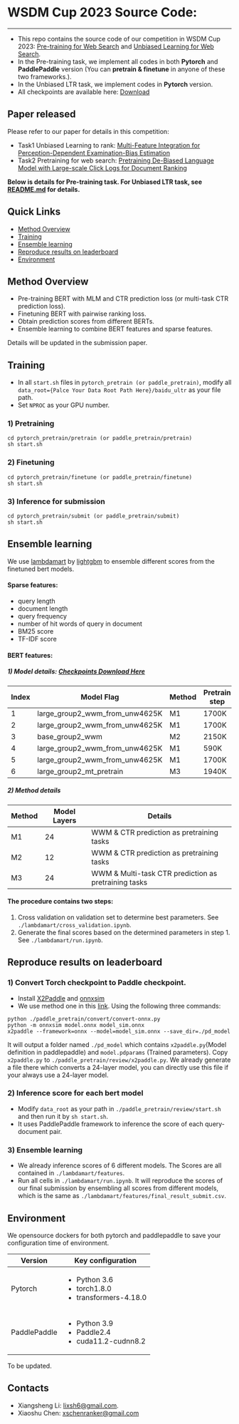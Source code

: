 # WSDM Cup 2023 Source Code:

-------------
- This repo contains the source code of our competition in WSDM Cup 2023: [Pre-training for Web Search](https://aistudio.baidu.com/aistudio/competition/detail/536/0/leaderboard) and [Unbiased Learning for Web Search](https://aistudio.baidu.com/aistudio/competition/detail/534/0/leaderboard).
- In the Pre-training task, we implement all codes in both **Pytorch** and **PaddlePaddle** version (You can **pretrain & finetune** in anyone of these two frameworks.).   
- In the Unbiased LTR task, we implement codes in **Pytorch** version. 
- All checkpoints are available here: [Download](https://huggingface.co/lixsh6/wsdm23_pretrain/tree/main)

## Paper released
Please refer to our paper for details in this competition:
- Task1 Unbiased Learning to rank: [Multi-Feature Integration for Perception-Dependent
Examination-Bias Estimation](https://arxiv.org/pdf/2302.13756.pdf)
- Task2 Pretraining for web search: [Pretraining De-Biased Language Model with Large-scale Click
Logs for Document Ranking](https://arxiv.org/pdf/2302.13498.pdf)


**Below is details for Pre-training task. For Unbiased LTR task, see [README.md](./pytorch_unbias/README.md) for details.**
## Quick Links
- [Method Overview](#method-overview)
- [Training](#training)
- [Ensemble learning](#ensemble-learning)
- [Reproduce results on leaderboard](#reproduce-results-on-leaderboard)
- [Environment](#environment)

## Method Overview
- Pre-training BERT with MLM and CTR prediction loss (or multi-task CTR prediction loss).
- Finetuning BERT with pairwise ranking loss.
- Obtain prediction scores from different BERTs.
- Ensemble learning to combine BERT features and sparse features.

Details will be updated in the submission paper.

## Training 
- In all `start.sh` files in `pytorch_pretrain (or paddle_pretrain)`, modify all `data_root={Palce Your Data Root Path Here}/baidu_ultr` as your file path.
- Set `NPROC` as your GPU number. 
### 1) Pretraining
```angular2html
cd pytorch_pretrain/pretrain (or paddle_pretrain/pretrain)
sh start.sh
```
### 2) Finetuning
```angular2html
cd pytorch_pretrain/finetune (or paddle_pretrain/finetune)
sh start.sh
```
### 3) Inference for submission
```angular2html
cd pytorch_pretrain/submit (or paddle_pretrain/submit)
sh start.sh
```
## Ensemble learning
We use [lambdamart](https://medium.datadriveninvestor.com/a-practical-guide-to-lambdamart-in-lightgbm-f16a57864f6) by [lightgbm](https://lightgbm.readthedocs.io/en/latest/pythonapi/lightgbm.LGBMRanker.html) to ensemble different scores from the finetuned bert models. 

#### Sparse features:
- query length
- document length
- query frequency 
- number of hit words of query in document
- BM25 score
- TF-IDF score

#### BERT features:
##### 1) Model details: [Checkpoints Download Here](https://huggingface.co/lixsh6/wsdm23_pretrain/tree/main)
| Index| Model Flag    | Method | Pretrain step | Finetune step | DCG on leaderboard | 
| --------| -------- | ------- |---------------| ------- | ------- | 
| 1| large_group2_wwm_from_unw4625K | M1 | 1700K         | 5130 | 11.96214 |
| 2| large_group2_wwm_from_unw4625K | M1 | 1700K         | 5130 | NAN |
| 3| base_group2_wwm | M2 | 2150K         | 5130 | ~11.32363 |
| 4| large_group2_wwm_from_unw4625K | M1 | 590K          | 5130 | 11.94845 |
| 5| large_group2_wwm_from_unw4625K | M1 | 1700K         | 4180 | NAN |
| 6| large_group2_mt_pretrain | M3 | 1940K         | 5130 | NAN |

##### 2) Method details

| Method  | Model Layers |   Details |
| -------- | ------- | ------- |
| M1 | 24 | WWM & CTR prediction as pretraining tasks|
| M2 | 12 | WWM & CTR prediction as pretraining tasks |
| M3 | 24 | WWM & Multi-task CTR prediction as pretraining tasks|

#### The procedure contains two steps:
1. Cross validation on validation set to determine best parameters. See `./lambdamart/cross_validation.ipynb`.
2. Generate the final scores based on the determined parameters in step 1. See `./lambdamart/run.ipynb`.

## Reproduce results on leaderboard
### 1) Convert Torch checkpoint to Paddle checkpoint.
- Install [X2Paddle](https://github.com/PaddlePaddle/X2Paddle) and [onnxsim](https://pypi.org/project/onnxsim/)
- We use method one in this [link](https://github.com/PaddlePaddle/X2Paddle/blob/develop/docs/inference_model_convertor/pytorch2paddle.md). Using the following three commands:
```
python ./paddle_pretrain/convert/convert-onnx.py 
python -m onnxsim model.onnx model_sim.onnx
x2paddle --framework=onnx --model=model_sim.onnx --save_dir=./pd_model
```

It will output a folder named `./pd_model` which contains `x2paddle.py`(Model definition in paddlepaddle) and `model.pdparams` (Trained parameters). Copy `x2paddle.py` to `./paddle_pretrain/review/x2paddle.py`. We already generate a file there which converts a 24-layer model, you can directly use this file if your always use a 24-layer model. 

### 2) Inference score for each bert model
- Modify `data_root` as your path in `./paddle_pretrain/review/start.sh` and then run it by `sh start.sh`.
- It uses PaddlePaddle framework to inference the score of each query-document pair.

### 3) Ensemble learning
- We already inference scores of 6 different models. The Scores are all contained in `./lambdamart/features`.
- Run all cells in `./lambdamart/run.ipynb`. It will reproduce the scores of our final submission by ensembling all scores from different models, which is the same as `./lambdamart/features/final_result_submit.csv`.

## Environment

We opensource dockers for both pytorch and paddlepaddle to save your configuration time of environment.

| Version      | Key configuration                                                      |
|--------------|------------------------------------------------------------------------| 
| Pytorch      | <ul><li>Python 3.6</li><li>torch1.8.0</li><li>transformers-4.18.0</ul> | 
| PaddlePaddle | <ul><li>Python 3.9</li><li>Paddle2.4</li><li>cuda11.2-cudnn8.2</ul>  | 
To be updated.

## Contacts
- Xiangsheng Li: [lixsh6@gmail.com](lixsh6@gmail.com).
- Xiaoshu Chen:  [xschenranker@gmail.com](xschenranker@gmail.com)
